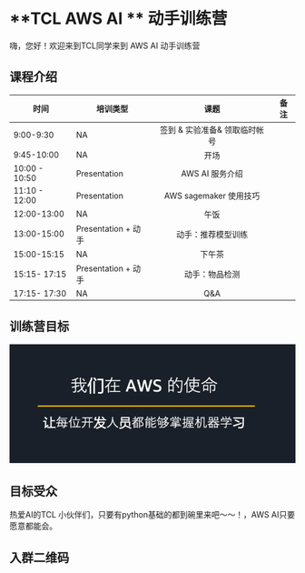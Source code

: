 # **TCL AWS AI ** 动手训练营



嗨，您好！欢迎来到TCL同学来到 AWS AI 动手训练营





## 课程介绍

| 时间          | 培训类型            |             课题              | 备注 |
| ------------- | ------------------- | :---------------------------: | ---- |
| 9:00-9:30     | NA                  | 签到 & 实验准备& 领取临时帐号 |      |
| 9:45-10:00    | NA                  |             开场              |      |
| 10:00 - 10:50 | Presentation        |        AWS AI 服务介绍        |      |
| 11:10 - 12:00 | Presentation        |    AWS sagemaker 使用技巧     |      |
| 12:00-13:00   | NA                  |             午饭              |      |
| 13:00-15:00   | Presentation + 动手 |      动手：推荐模型训练       |      |
| 15:00-15:15   | NA                  |            下午茶             |      |
| 15:15- 17:15  | Presentation + 动手 |        动手：物品检测         |      |
| 17:15- 17:30  | NA                  |              Q&A              |      |







## 训练营目标

![目标](./images/image-20210329003603349.png)







## 目标受众

热爱AI的TCL 小伙伴们，只要有python基础的都到碗里来吧～～！，AWS AI只要愿意都能会。



## 入群二维码





### 




